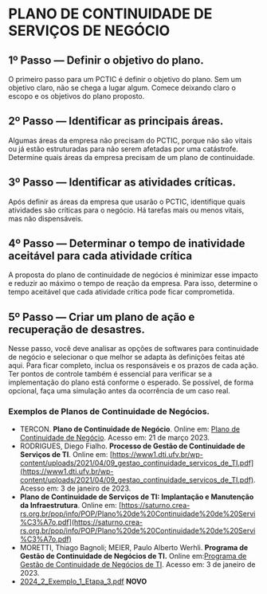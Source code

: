 # PLANO DE CONTINUIDADE DE SERVIÇOS DE NEGÓCIO

## 1º Passo — Definir o objetivo do plano.
O primeiro passo para um PCTIC é definir o objetivo do plano. Sem um objetivo claro, não se chega a lugar algum. Comece deixando claro o escopo e os objetivos do plano proposto.
## 2º Passo — Identificar as principais áreas.
Algumas áreas da empresa não precisam do PCTIC, porque não são vitais ou já estão estruturadas para não serem afetadas por uma catástrofe. Determine quais áreas da empresa precisam de um plano de continuidade.
## 3º Passo — Identificar as atividades críticas.
Após definir as áreas da empresa que usarão o PCTIC, identifique quais atividades são críticas para o negócio. Há tarefas mais ou menos vitais, mas não dispensáveis.
## 4º Passo — Determinar o tempo de inatividade aceitável para cada atividade crítica
A proposta do plano de continuidade de negócios é minimizar esse impacto e reduzir ao máximo o tempo de reação da empresa. Para isso,  determine o tempo aceitável que cada atividade crítica pode ficar comprometida.
## 5º Passo — Criar um plano de ação e recuperação de desastres.
Nesse passo, você deve analisar as opções de softwares para continuidade de negócio e selecionar o que melhor se adapta às definições feitas até aqui. Para ficar completo, inclua os responsáveis e os prazos de cada ação. Ter pontos de controle também é essencial para verificar se a implementação do plano está conforme o esperado. Se possível, de forma opcional, faça uma simulação antes da ocorrência de um caso real.

### Exemplos de Planos de Continuidade de Negócios.
* TERCON. **Plano de Continuidade de Negócio**. Online em: [Plano de Continuidade de Negócio](https://terconbr.com.br/wp-content/uploads/2018/02/TERCON-Plano-de-Continuidade-de-Nego%CC%81cio-v2.0b.pdf). Acesso em: 21 de março 2023.
* RODRIGUES, Diego Fialho. **Processo de Gestão de Continuidade de Serviços de TI**. Online em: [https://www1.dti.ufv.br/wp-content/uploads/2021/04/09_gestao_continuidade_servicos_de_TI.pdf](https://www1.dti.ufv.br/wp-content/uploads/2021/04/09_gestao_continuidade_servicos_de_TI.pdf). Acesso em: 3 de janeiro de 2023.
* **Plano de Continuidade de Serviços de TI: Implantação e Manutenção da Infraestrutura**. Online em: [https://saturno.crea-rs.org.br/pop/info/POP/Plano%20de%20Continuidade%20de%20Servi%C3%A7o.pdf](https://saturno.crea-rs.org.br/pop/info/POP/Plano%20de%20Continuidade%20de%20Servi%C3%A7o.pdf)
* MORETTI, Thiago Bagnoli; MEIER, Paulo Alberto Werhli. **Programa de Gestão de Continuidade de Negócios de TI.** Online em:[Programa de Gestão de Continuidade de Negócios de TI](https://www.updi.net/docs/pcn.pdf). Acesso em: 3 de janeiro de 2023.
* [2024_2_Exemplo_1_Etapa_3.pdf](Exemplos/2024_2_Exemplo_1_Etapa_3.pdf) __NOVO__
